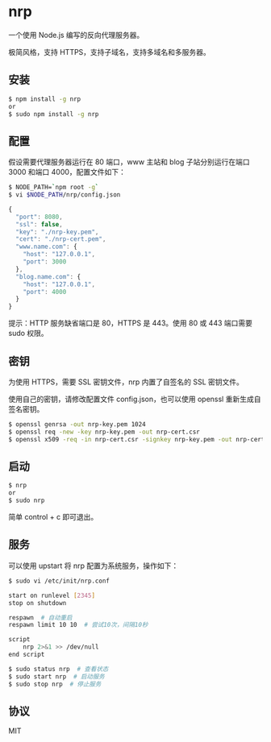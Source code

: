 
# nrp

一个使用 Node.js 编写的反向代理服务器。

极简风格，支持 HTTPS，支持子域名，支持多域名和多服务器。


## 安装
```sh
$ npm install -g nrp
or
$ sudo npm install -g nrp
```

## 配置

假设需要代理服务器运行在 80 端口，www 主站和 blog 子站分别运行在端口 3000 和端口 4000，配置文件如下：

```sh
$ NODE_PATH=`npm root -g`
$ vi $NODE_PATH/nrp/config.json
```
```js
{
  "port": 8080,
  "ssl": false,
  "key": "./nrp-key.pem",
  "cert": "./nrp-cert.pem",
  "www.name.com": {
    "host": "127.0.0.1",
    "port": 3000
  },
  "blog.name.com": {
    "host": "127.0.0.1",
    "port": 4000
  }
}
```

提示：HTTP 服务缺省端口是 80，HTTPS 是 443。使用 80 或 443 端口需要 sudo 权限。


## 密钥

为使用 HTTPS，需要 SSL 密钥文件，nrp 内置了自签名的 SSL 密钥文件。

使用自己的密钥，请修改配置文件 config.json，也可以使用 openssl 重新生成自签名密钥。

```sh
$ openssl genrsa -out nrp-key.pem 1024
$ openssl req -new -key nrp-key.pem -out nrp-cert.csr
$ openssl x509 -req -in nrp-cert.csr -signkey nrp-key.pem -out nrp-cert.pem
```

## 启动
```sh
$ nrp
or
$ sudo nrp
```
简单 control + c 即可退出。


## 服务

可以使用 upstart 将 nrp 配置为系统服务，操作如下：
```sh
$ sudo vi /etc/init/nrp.conf

start on runlevel [2345]
stop on shutdown

respawn  # 自动重启
respawn limit 10 10  # 尝试10次，间隔10秒

script
    nrp 2>&1 >> /dev/null
end script
```
```sh
$ sudo status nrp  # 查看状态
$ sudo start nrp  # 启动服务
$ sudo stop nrp  # 停止服务
```


## 协议

MIT
